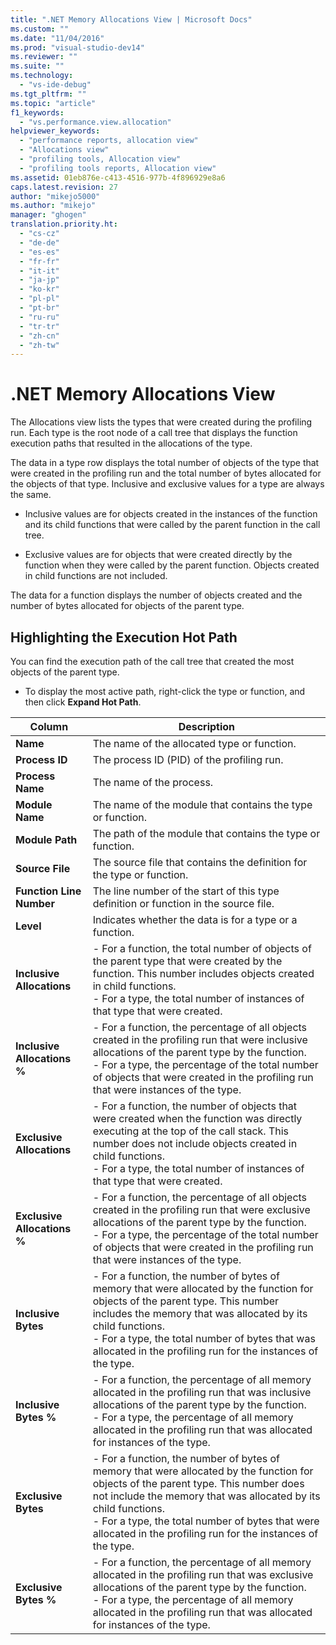 ```yaml
---
title: ".NET Memory Allocations View | Microsoft Docs"
ms.custom: ""
ms.date: "11/04/2016"
ms.prod: "visual-studio-dev14"
ms.reviewer: ""
ms.suite: ""
ms.technology: 
  - "vs-ide-debug"
ms.tgt_pltfrm: ""
ms.topic: "article"
f1_keywords: 
  - "vs.performance.view.allocation"
helpviewer_keywords: 
  - "performance reports, allocation view"
  - "Allocations view"
  - "profiling tools, Allocation view"
  - "profiling tools reports, Allocation view"
ms.assetid: 01eb876e-c413-4516-977b-4f896929e8a6
caps.latest.revision: 27
author: "mikejo5000"
ms.author: "mikejo"
manager: "ghogen"
translation.priority.ht: 
  - "cs-cz"
  - "de-de"
  - "es-es"
  - "fr-fr"
  - "it-it"
  - "ja-jp"
  - "ko-kr"
  - "pl-pl"
  - "pt-br"
  - "ru-ru"
  - "tr-tr"
  - "zh-cn"
  - "zh-tw"
---
```

# .NET Memory Allocations View
The Allocations view lists the types that were created during the profiling run. Each type is the root node of a call tree that displays the function execution paths that resulted in the allocations of the type.  
  
 The data in a type row displays the total number of objects of the type that were created in the profiling run and the total number of bytes allocated for the objects of that type. Inclusive and exclusive values for a type are always the same.  
  
-   Inclusive values are for objects created in the instances of the function and its child functions that were called by the parent function in the call tree.  
  
-   Exclusive values are for objects that were created directly by the function when they were called by the parent function. Objects created in child functions are not included.  
  
 The data for a function displays the number of objects created and the number of bytes allocated for objects of the parent type.  
  
## Highlighting the Execution Hot Path  
 You can find the execution path of the call tree  that created the most objects of the parent type.  
  
-   To display the most active path, right-click the type or function, and then click **Expand Hot Path**.  
  
|Column|Description|  
|------------|-----------------|  
|**Name**|The name of the allocated type or function.|  
|**Process ID**|The process ID (PID) of the profiling run.|  
|**Process Name**|The name of the process.|  
|**Module Name**|The name of the module that contains the type or function.|  
|**Module Path**|The path of the module that contains the type or function.|  
|**Source File**|The source file that contains the definition for the type or function.|  
|**Function Line Number**|The line number of the start of this type definition or function in the source file.|  
|**Level**|Indicates whether the data is for a type or a function.|  
|**Inclusive Allocations**|-   For a function, the total number of objects of the parent type that were created by the function. This number includes objects created in child functions.<br />-   For a type, the total number of instances of that type that were created.|  
|**Inclusive Allocations %**|-   For a function, the percentage of all objects created in the profiling run that were inclusive allocations of the parent type by the function.<br />-   For a type, the percentage of the total number of objects that were created in the profiling run that were instances of the type.|  
|**Exclusive Allocations**|-   For a function, the number of objects that were created when the function was directly executing at the top of the call stack. This number does not include objects created in child functions.<br />-   For a type, the total number of instances of that type that were created.|  
|**Exclusive Allocations %**|-   For a function, the percentage of all objects created in the profiling run that were exclusive allocations of the parent type by the function.<br />-   For a type, the percentage of the total number of objects that were created in the profiling run that were instances of the type.|  
|**Inclusive Bytes**|-   For a function, the number of bytes of memory that were allocated by the function for objects of the parent type. This number includes the memory that was allocated by its child functions.<br />-   For a type, the total number of bytes that was allocated in the profiling run for the instances of the type.|  
|**Inclusive Bytes %**|-   For a function, the percentage of all memory allocated in the profiling run that was inclusive allocations of the parent type by the function.<br />-   For a type, the percentage of all memory allocated in the profiling run that was allocated for instances of the type.|  
|**Exclusive Bytes**|-   For a function, the number of bytes of memory that were allocated by the function for objects of the parent type. This number does not include the memory that was allocated by its child functions.<br />-   For a type, the total number of bytes that were allocated in the profiling run for the instances of the type.|  
|**Exclusive Bytes %**|-   For a function, the percentage of all memory allocated in the profiling run that was exclusive allocations of the parent type by the function.<br />-   For a type, the percentage of all memory allocated in the profiling run that was allocated for instances of the type.|